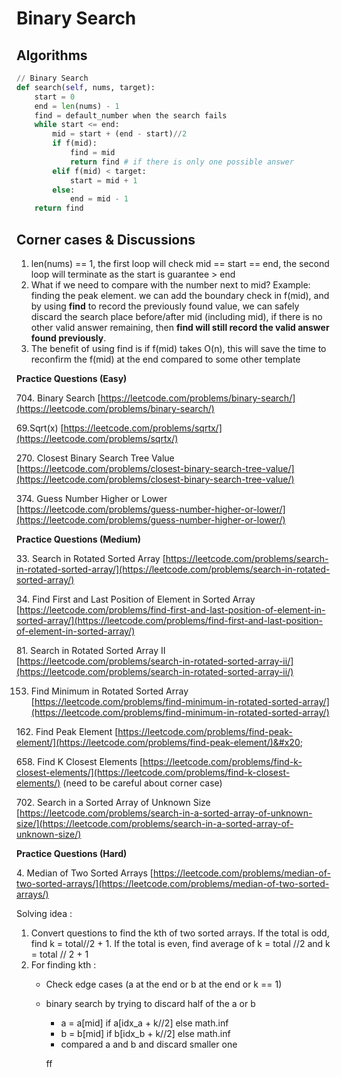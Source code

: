 # Binary Search

## **Algorithms**

```python
// Binary Search
def search(self, nums, target):
    start = 0
    end = len(nums) - 1
    find = default_number when the search fails
    while start <= end:
        mid = start + (end - start)//2
        if f(mid):
            find = mid
            return find # if there is only one possible answer
        elif f(mid) < target:
            start = mid + 1
        else:
            end = mid - 1
    return find
```

## &#x20;  Corner cases & Discussions

1. len(nums) == 1, the first loop will check mid == start == end, the second loop will terminate as the start is guarantee > end
2. What if we need to compare with the number next to mid? Example: finding the peak element. we can add the boundary check in f(mid), and by using **find** to record the previously found value, we can safely discard the search place before/after mid (including mid), if there is no other valid answer remaining, then **find will still record the valid answer found previously**.&#x20;
3. The benefit of using find is if f(mid) takes O(n), this will save the time to reconfirm the f(mid) at the end compared to some other template



**Practice Questions (Easy)**

704\. Binary Search [https://leetcode.com/problems/binary-search/](https://leetcode.com/problems/binary-search/)

69.Sqrt(x) [https://leetcode.com/problems/sqrtx/](https://leetcode.com/problems/sqrtx/)

270\. Closest Binary Search Tree Value [https://leetcode.com/problems/closest-binary-search-tree-value/](https://leetcode.com/problems/closest-binary-search-tree-value/)

374\. Guess Number Higher or Lower [https://leetcode.com/problems/guess-number-higher-or-lower/](https://leetcode.com/problems/guess-number-higher-or-lower/)

**Practice Questions (Medium)**

33\. Search in Rotated Sorted Array [https://leetcode.com/problems/search-in-rotated-sorted-array/](https://leetcode.com/problems/search-in-rotated-sorted-array/)

34\. Find First and Last Position of Element in Sorted Array [https://leetcode.com/problems/find-first-and-last-position-of-element-in-sorted-array/](https://leetcode.com/problems/find-first-and-last-position-of-element-in-sorted-array/)

81\. Search in Rotated Sorted Array II [https://leetcode.com/problems/search-in-rotated-sorted-array-ii/](https://leetcode.com/problems/search-in-rotated-sorted-array-ii/)

153. &#x20; Find Minimum in Rotated Sorted Array [https://leetcode.com/problems/find-minimum-in-rotated-sorted-array/](https://leetcode.com/problems/find-minimum-in-rotated-sorted-array/)

162\. Find Peak Element [https://leetcode.com/problems/find-peak-element/](https://leetcode.com/problems/find-peak-element/)&#x20;

658\. Find K Closest Elements [https://leetcode.com/problems/find-k-closest-elements/](https://leetcode.com/problems/find-k-closest-elements/) (need to be careful about corner case)

702\. Search in a Sorted Array of Unknown Size [https://leetcode.com/problems/search-in-a-sorted-array-of-unknown-size/](https://leetcode.com/problems/search-in-a-sorted-array-of-unknown-size/)

**Practice Questions (Hard)**

4\. Median of Two Sorted Arrays [https://leetcode.com/problems/median-of-two-sorted-arrays/](https://leetcode.com/problems/median-of-two-sorted-arrays/)

Solving idea :&#x20;

1. Convert questions to find the kth of two sorted arrays. If the total is odd, find k = total//2 + 1. If the total is even, find average of k = total //2 and k = total // 2 + 1
2. For finding kth :&#x20;
   * Check edge cases (a at the end or b at the end or k == 1)
   *   binary search by trying to discard half of the a or b

       * a = a\[mid]  if a\[idx\_a + k//2] else math.inf
       * b = b\[mid]  if b\[idx\_b + k//2] else math.inf
       * compared a and b and discard smaller one

       ff
